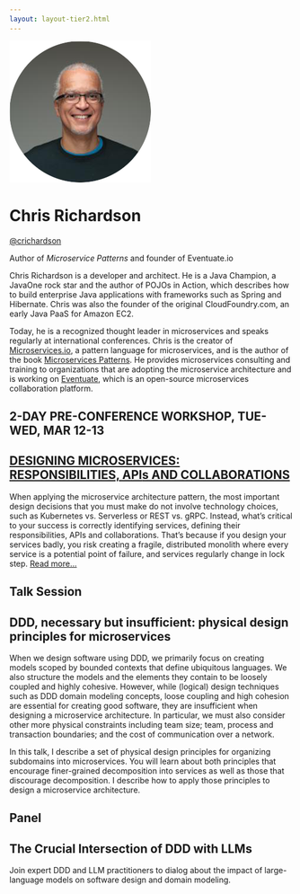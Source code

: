 ```yaml
---
layout: layout-tier2.html
---
```

<div class="container section featured-speaker">
    <div class="row">
      <div class="col-xs-12 col-sm-2 img-container">
        <img class="speaker-page-img" src="../img/speakers/Chris-Richardson-ON.png" />
        </div>
      <div class="col-xs-12 col-sm-10 copy-container">
        <h1 class="speaker-header">Chris Richardson</h1>
        <p><a class="speaker-handle" href="https://twitter.com/crichardson" target="_blank">@crichardson</a></p>
        <span class="speaker-subtitle">Author of <em>Microservice Patterns</em> and founder of <a href="https://eventuate.io/"></a>Eventuate.io</a></span>
        <p>Chris Richardson is a developer and architect. He is a Java Champion, a JavaOne rock star and the author of POJOs in Action, which describes how to build enterprise Java applications with frameworks such as Spring and Hibernate. Chris was also the founder of the original CloudFoundry.com, an early Java PaaS for Amazon EC2.</p>
        <p>Today, he is a recognized thought leader in microservices and speaks regularly at international conferences. Chris is the creator of <a href="http://microservices.io/" target="_blank">Microservices.io</a>, a pattern language for microservices, and is the author of the book <a href="https://www.manning.com/books/microservice-patterns" target="_blank">Microservices Patterns</a>. He provides microservices consulting and training to organizations that are adopting the microservice architecture and is working on <a href="http://eventuate.io/" target="_blank">Eventuate</a>, which is an open-source microservices collaboration platform.</p>
         <h2>2-DAY PRE-CONFERENCE WORKSHOP, TUE-WED, MAR 12-13</h2>
        <h2 class="gold"><a href="../workshops/designing-microservices.html">DESIGNING MICROSERVICES: RESPONSIBILITIES, API<span style="text-transform: lowercase">s</span> AND COLLABORATIONS</a></h2>
        <p>When applying the microservice architecture pattern, the most important design decisions that you must make do not involve technology choices, such as Kubernetes vs. Serverless or REST vs. gRPC. Instead, what’s critical to your success is correctly identifying services, defining their responsibilities, APIs and collaborations. That’s because if you design your services badly, you risk creating a fragile, distributed monolith where every service is a potential point of failure, and services regularly change in lock step. <a href="../workshops/designing-microservices.html">Read more...</a></p>
        <h2>Talk Session</h2>
        <h2 class="gold">DDD, necessary but insufficient: physical design principles for microservices</h2>
        <p>When we design software using DDD, we primarily focus on creating models scoped by bounded contexts that define ubiquitous languages. We also structure the models and the elements they contain to be loosely coupled and highly cohesive. However, while (logical) design techniques such as DDD domain modeling concepts, loose coupling and high cohesion are essential for creating good software, they are insufficient when designing a microservice architecture. In particular, we must also consider other more physical constraints including team size; team, process and transaction boundaries; and the cost of communication over a network.</p>
        <p>In this talk, I describe a set of physical design principles for organizing subdomains into microservices. You will learn about both principles that encourage finer-grained decomposition into services as well as those that discourage decomposition. I describe how to apply those principles to design a microservice architecture.</p>
        <h2>Panel</h2>
        <h2 class="gold">The Crucial Intersection of DDD with LLMs</h2>
        <p>Join expert DDD and LLM practitioners to dialog about the impact of large-language models on software design and domain modeling.</p>
      </div>
    </div>
  </div>